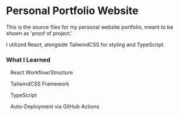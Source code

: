 <h1>Personal Portfolio Website</h1>

This is the source files for my personal website portfolio, meant to be shown as 'proof of project.' 
<p>I utilized React, alongside TailwindCSS for styling and TypeScript.</p>

<h3>What I Learned</h3>
<p>&nbsp&nbsp&nbspReact Workflow/Structure</p>
<p>&nbsp&nbsp&nbspTailwindCSS Framework</p>
<p>&nbsp&nbsp&nbspTypeScript</p>
<p>&nbsp&nbsp&nbspAuto-Deployment via GitHub Actions</p>

